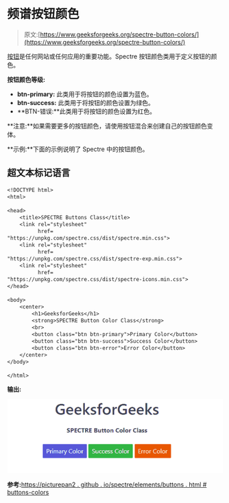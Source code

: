 # 频谱按钮颜色

> 原文:[https://www.geeksforgeeks.org/spectre-button-colors/](https://www.geeksforgeeks.org/spectre-button-colors/)

[按钮](https://www.geeksforgeeks.org/html-button-tag/)是任何网站或任何应用的重要功能。Spectre 按钮颜色类用于定义按钮的颜色。

**按钮颜色等级:**

*   **btn-primary:** 此类用于将按钮的颜色设置为蓝色。
*   **btn-success:** 此类用于将按钮的颜色设置为绿色。
*   **BTN-错误:**此类用于将按钮的颜色设置为红色。

**注意:**如果需要更多的按钮颜色，请使用按钮混合来创建自己的按钮颜色变体。

**示例:**下面的示例说明了 Spectre 中的按钮颜色。

## 超文本标记语言

```
<!DOCTYPE html>
<html>

<head>
    <title>SPECTRE Buttons Class</title>
    <link rel="stylesheet" 
          href=
"https://unpkg.com/spectre.css/dist/spectre.min.css">
    <link rel="stylesheet" 
          href=
"https://unpkg.com/spectre.css/dist/spectre-exp.min.css">
    <link rel="stylesheet" 
          href=
"https://unpkg.com/spectre.css/dist/spectre-icons.min.css"> 
</head>

<body>
    <center>
        <h1>GeeksforGeeks</h1> 
        <strong>SPECTRE Button Color Class</strong>
        <br>
        <button class="btn btn-primary">Primary Color</button>
        <button class="btn btn-success">Success Color</button>
        <button class="btn btn-error">Error Color</button>
    </center>
</body>

</html>
```

**输出:**

![](img/beedbcc2c38d1744cbe70584db723b36.png)

**参考:**[https://picturepan2 . github . io/spectre/elements/buttons . html # buttons-colors](https://picturepan2.github.io/spectre/elements/buttons.html#buttons-colors)
